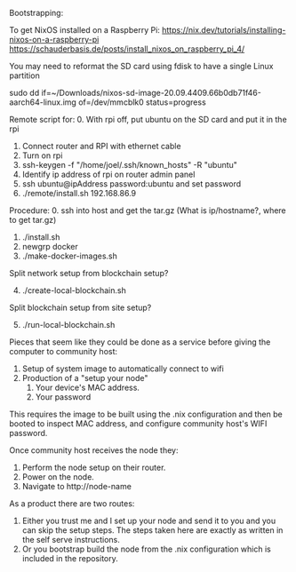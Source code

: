 Bootstrapping:

To get NixOS installed on a Raspberry Pi:
https://nix.dev/tutorials/installing-nixos-on-a-raspberry-pi
https://schauderbasis.de/posts/install_nixos_on_raspberry_pi_4/

You may need to reformat the SD card using fdisk to have a single Linux partition

sudo dd if=~/Downloads/nixos-sd-image-20.09.4409.66b0db71f46-aarch64-linux.img of=/dev/mmcblk0 status=progress

Remote script for:
0. With rpi off, put ubuntu on the SD card and put it in the rpi
1. Connect router and RPI with ethernet cable
2. Turn on rpi
3. ssh-keygen -f "/home/joel/.ssh/known_hosts" -R "ubuntu"
3. Identify ip address of rpi on router admin panel
4. ssh ubuntu@ipAddress password:ubuntu and set password
5. ./remote/install.sh 192.168.86.9

Procedure:
0. ssh into host and get the tar.gz (What is ip/hostname?, where to get tar.gz)
1. ./install.sh
2. newgrp docker
3. ./make-docker-images.sh

Split network setup from blockchain setup?

4. ./create-local-blockchain.sh

Split blockchain setup from site setup?

5. ./run-local-blockchain.sh



Pieces that seem like they could be done as a service before giving the computer to community host:
1. Setup of system image to automatically connect to wifi
2. Production of a "setup your node"
	1. Your device's MAC address.
	2. Your password

This requires the image to be built using the .nix configuration and then be booted to inspect MAC address, and configure community host's WIFI password.

Once community host receives the node they:
1. Perform the node setup on their router.
2. Power on the node.
3. Navigate to http://node-name

As a product there are two routes:
1.  Either you trust me and I set up your node and send it to you and you can skip the setup steps.  The steps taken here are exactly as written in the self serve instructions.
2.  Or you bootstrap build the node from the .nix configuration which is included in the repository.

